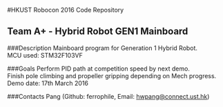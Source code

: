 #HKUST Robocon 2016 Code Repository
## Team A+ - Hybrid Robot GEN1 Mainboard

###Description
Mainboard program for Generation 1 Hybrid Robot.<br/>
MCU used: STM32F103VF<br/>

###Goals
Perform PID path at competition speed by next demo.<br/>
Finish pole climbing and propeller gripping depending on Mech progress.<br/>
Demo date: 17th March 2016<br/>

###Contacts
Pang (Github: ferrophile, Email: hwpang@connect.ust.hk)<br/>